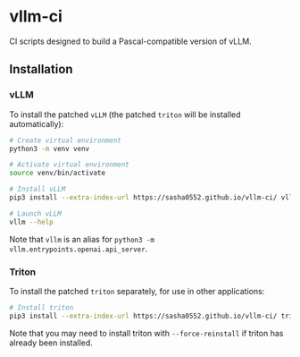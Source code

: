 # vllm-ci

CI scripts designed to build a Pascal-compatible version of vLLM.

## Installation

### vLLM

To install the patched `vLLM` (the patched `triton` will be installed automatically):
```sh
# Create virtual environment
python3 -m venv venv

# Activate virtual environment
source venv/bin/activate

# Install vLLM
pip3 install --extra-index-url https://sasha0552.github.io/vllm-ci/ vllm

# Launch vLLM
vllm --help
```

Note that `vllm` is an alias for `python3 -m vllm.entrypoints.openai.api_server`.

### Triton

To install the patched `triton` separately, for use in other applications:

```sh
# Install triton
pip3 install --extra-index-url https://sasha0552.github.io/vllm-ci/ triton
```

Note that you may need to install triton with `--force-reinstall` if triton has already been installed.
